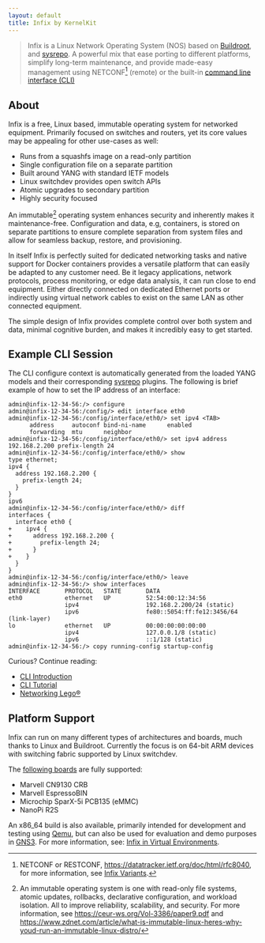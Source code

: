```yaml
---
layout: default
title: Infix by KernelKit
---
```


> Infix is a Linux Network Operating System (NOS) based on
> [Buildroot][1], and [sysrepo][2].  A powerful mix that ease porting to
> different platforms, simplify long-term maintenance, and provide
> made-easy management using NETCONF[^1] (remote) or the built-in
> [command line interface (CLI)][3]

## About

Infix is a free, Linux based, immutable operating system for networked
equipment.  Primarily focused on switches and routers, yet its core
values may be appealing for other use-cases as well:

- Runs from a squashfs image on a read-only partition
- Single configuration file on a separate partition
- Built around YANG with standard IETF models
- Linux switchdev provides open switch APIs
- Atomic upgrades to secondary partition
- Highly security focused

An immutable[^2] operating system enhances security and inherently makes
it maintenance-free.  Configuration and data, e.g, containers, is stored
on separate partitions to ensure complete separation from system files
and allow for seamless backup, restore, and provisioning.

In itself Infix is perfectly suited for dedicated networking tasks and
native support for Docker containers provides a versatile platform that
can easily be adapted to any customer need.  Be it legacy applications,
network protocols, process monitoring, or edge data analysis, it can run
close to end equipment.  Either directly connected on dedicated Ethernet
ports or indirectly using virtual network cables to exist on the same
LAN as other connected equipment.

The simple design of Infix provides complete control over both system
and data, minimal cognitive burden, and makes it incredibly easy to get
started.

## Example CLI Session

The CLI configure context is automatically generated from the loaded
YANG models and their corresponding [sysrepo][2] plugins.  The following
is brief example of how to set the IP address of an interface:

```
admin@infix-12-34-56:/> configure
admin@infix-12-34-56:/config/> edit interface eth0
admin@infix-12-34-56:/config/interface/eth0/> set ipv4 <TAB>
      address     autoconf bind-ni-name      enabled
	  forwarding  mtu      neighbor
admin@infix-12-34-56:/config/interface/eth0/> set ipv4 address 192.168.2.200 prefix-length 24
admin@infix-12-34-56:/config/interface/eth0/> show
type ethernet;
ipv4 {
  address 192.168.2.200 {
    prefix-length 24;
  }
}
ipv6
admin@infix-12-34-56:/config/interface/eth0/> diff
interfaces {
  interface eth0 {
+    ipv4 {
+      address 192.168.2.200 {
+        prefix-length 24;
+      }
+    }
  }
}
admin@infix-12-34-56:/config/interface/eth0/> leave
admin@infix-12-34-56:/> show interfaces
INTERFACE       PROTOCOL   STATE       DATA
eth0            ethernet   UP          52:54:00:12:34:56
                ipv4                   192.168.2.200/24 (static)
                ipv6                   fe80::5054:ff:fe12:3456/64 (link-layer)
lo              ethernet   UP          00:00:00:00:00:00
                ipv4                   127.0.0.1/8 (static)
                ipv6                   ::1/128 (static)
admin@infix-12-34-56:/> copy running-config startup-config
```

Curious?  Continue reading:
  - [CLI Introduction][3]
  - [CLI Tutorial][7]
  - [Networking Lego®][8]


## Platform Support

Infix can run on many different types of architectures and boards, much
thanks to Linux and Buildroot.  Currently the focus is on 64-bit ARM
devices with switching fabric supported by Linux switchdev.

The [following boards][4] are fully supported:

 - Marvell CN9130 CRB
 - Marvell EspressoBIN
 - Microchip SparX-5i PCB135 (eMMC)
 - NanoPi R2S

An x86_64 build is also available, primarily intended for development
and testing using [Qemu][5], but can also be used for evaluation and
demo purposes in [GNS3][5].  For more information, see: [Infix in
Virtual Environments][5].

[^1]: NETCONF or RESTCONF, <https://datatracker.ietf.org/doc/html/rfc8040>,
    for more information, see [Infix Variants][6].
[^2]: An immutable operating system is one with read-only file systems,
	atomic updates, rollbacks, declarative configuration, and workload
	isolation.  All to improve reliability, scalability, and security.
	For more information, see <https://ceur-ws.org/Vol-3386/paper9.pdf>
	and https://www.zdnet.com/article/what-is-immutable-linux-heres-why-youd-run-an-immutable-linux-distro/

[1]: https://buildroot.org/
[2]: https://www.sysrepo.org/
[3]: https://github.com/kernelkit/infix/blob/main/doc/cli/introduction.md
[4]: https://github.com/kernelkit/infix/blob/main/board/aarch64/README.md
[5]: https://github.com/kernelkit/infix/blob/main/doc/virtual.md
[6]: https://github.com/kernelkit/infix/blob/main/doc/variant.md
[7]: https://github.com/kernelkit/infix/blob/main/doc/cli/tutorial.md
[8]: https://github.com/kernelkit/infix/blob/main/doc/networking.md
